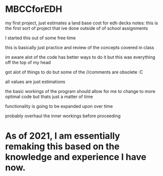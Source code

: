 # MBCCforEDH
my first project, just estimates a land base cost for edh decks
notes:
this is the first sort of project that ive done outside of of school assignments

I started this out of some free time

this is basically just practice and review of the concepts covered in class

im aware alot of the code has better ways to do it but this was everything off the top of my head

got alot of things to do but some of the //comments are obsolete :C

all values are just estimations

the basic workings of the program should allow for me to change to more optimal code but thats just a matter of time

functionality is going to be expanded upon over time

probably overhaul the inner workings before proceeding


# As of 2021, I am essentially remaking this based on the knowledge and experience I have now.
